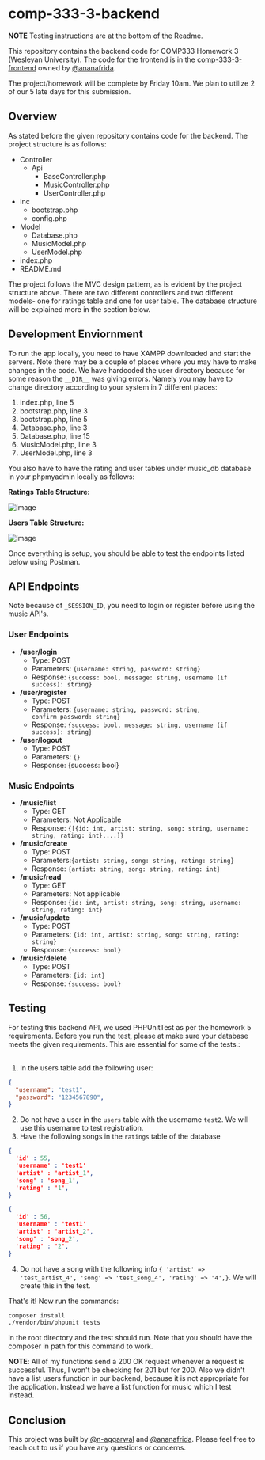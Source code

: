 # comp-333-3-backend

**NOTE** Testing instructions are at the bottom of the Readme. 

This repository contains the backend code for COMP333 Homework 3 (Wesleyan University). The code for the frontend is in the [comp-333-3-frontend](https://github.com/ananafrida/comp-333-3-frontend) owned by [@ananafrida](https://github.com/ananafrida). 

The project/homework will be complete by Friday 10am. We plan to utilize 2 of our 5 late days for this submission.<br />

## Overview

As stated before the given repository contains code for the backend. The project structure is as follows:

- Controller
  - Api
    - BaseController.php
    - MusicController.php
    - UserController.php
- inc
  - bootstrap.php
  - config.php
- Model
  - Database.php
  - MusicModel.php
  - UserModel.php
- index.php
- README.md

The project follows the MVC design pattern, as is evident by the project structure above. There are two different controllers and two different models- one for ratings table and one for user table. The database structure will be explained more in the section below.

## Development Enviornment

To run the app locally, you need to have XAMPP downloaded and start the servers. Note there may be a couple of places where you may have to make changes in the code. We have hardcoded the user directory because for some reason the `__DIR__` was giving errors. Namely you may have to change directory according to your system in 7 different places:

1. index.php, line 5
2. bootstrap.php, line 3
3. bootstrap.php, line 5
4. Database.php, line 3
5. Database.php, line 15
6. MusicModel.php, line 3
7. UserModel.php, line 3

You also have to have the rating and user tables under music_db database in your phpmyadmin locally as follows:

**Ratings Table Structure:**

![image](https://github.com/n-aggarwal/comp-333-2/assets/58756224/b9a8b364-56c1-4f16-ae13-442211c166cc)

**Users Table Structure:**

![image](https://github.com/n-aggarwal/comp-333-2/assets/58756224/1c47a09e-373c-417f-b1b7-97f57d8e9bc9)

Once everything is setup, you should be able to test the endpoints listed below using Postman.

## API Endpoints

Note because of `_SESSION_ID`, you need to login or register before using the music API's.

### User Endpoints

- **/user/login**
  - Type: POST
  - Parameters: `{username: string, password: string}`
  - Response: `{success: bool, message: string, username (if success): string}`
- **/user/register**
  - Type: POST
  - Parameters: `{username: string, password: string, confirm_password: string}`
  - Response: `{success: bool, message: string, username (if success): string}`
- **/user/logout**
  - Type: POST
  - Parameters: `{}`
  - Response:  {success: bool}

### Music Endpoints

- **/music/list**
  - Type: GET
  - Parameters: Not Applicable
  - Response: `{[{id: int, artist: string, song: string, username: string, rating: int},...]}`
- **/music/create**
  - Type: POST
  - Parameters:`{artist: string, song: string, rating: string}`
  - Response: `{artist: string, song: string, rating: int}`
- **/music/read**
  - Type: GET
  - Parameters: Not applicable
  - Response: `{id: int, artist: string, song: string, username: string, rating: int}`
- **/music/update**
  - Type: POST
  - Parameters: `{id: int, artist: string, song: string, rating: string}`
  - Response: `{success: bool}`
- **/music/delete**
  - Type: POST
  - Parameters: `{id: int}`
  - Response: `{success: bool}`


## Testing

For testing this backend API, we used PHPUnitTest as per the homework 5 requirements. Before you run the test, please at make sure your database meets the given requirements. This are essential for some of the tests.: <br />
<br />
1. In the users table add the following user:
```json
{
  "username": "test1",
  "password": "1234567890",
}
```
2. Do not have a user in the `users` table with the username `test2`. We will use this username to test registration. <br />
3. Have the following songs in the `ratings` table of the database
```json
{
  'id' : 55,
  'username' : 'test1'
  'artist' : 'artist_1',
  'song' : 'song_1',
  'rating' : '1',
}

{
  'id' : 56,
  'username' : 'test1'
  'artist' : 'artist_2',
  'song' : 'song_2',
  'rating' : '2',
}
```
4. Do not have a song with the following info `{ 'artist' => 'test_artist_4', 'song' => 'test_song_4', 'rating' => '4',}`.  We will create this in the test.

That's it! Now run the commands: 
```bash
composer install
./vendor/bin/phpunit tests
``` 
in the root directory
and the test should run. Note that you should have the composer in path for this command to work.

**NOTE**: All of my functions send a 200 OK request whenever a request is successful. Thus, I won't be checking for 201 but for 200. Also we didn't have a list users function in our backend, because it is not appropriate for the application. Instead we have a list function for music which I test instead.

## Conclusion

This project was built by [@n-aggarwal](https://github.com/n-aggarwal) and [@ananafrida](https://github.com/ananafrida). Please feel free to reach out to us if you have any questions or concerns.
